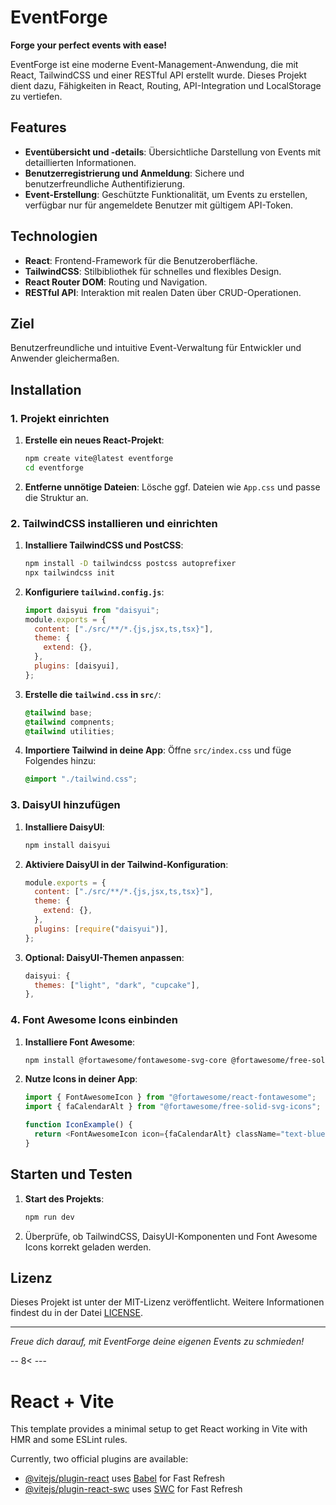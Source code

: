 # EventForge

**Forge your perfect events with ease!**

EventForge ist eine moderne Event-Management-Anwendung, die mit React, TailwindCSS und einer RESTful API erstellt wurde. Dieses Projekt dient dazu, Fähigkeiten in React, Routing, API-Integration und LocalStorage zu vertiefen.

## Features

- **Eventübersicht und -details**: Übersichtliche Darstellung von Events mit detaillierten Informationen.
- **Benutzerregistrierung und Anmeldung**: Sichere und benutzerfreundliche Authentifizierung.
- **Event-Erstellung**: Geschützte Funktionalität, um Events zu erstellen, verfügbar nur für angemeldete Benutzer mit gültigem API-Token.

## Technologien

- **React**: Frontend-Framework für die Benutzeroberfläche.
- **TailwindCSS**: Stilbibliothek für schnelles und flexibles Design.
- **React Router DOM**: Routing und Navigation.
- **RESTful API**: Interaktion mit realen Daten über CRUD-Operationen.

## Ziel

Benutzerfreundliche und intuitive Event-Verwaltung für Entwickler und Anwender gleichermaßen.

## Installation

### 1. Projekt einrichten

1. **Erstelle ein neues React-Projekt**:
   ```bash
   npm create vite@latest eventforge
   cd eventforge
   ```
2. **Entferne unnötige Dateien**: Lösche ggf. Dateien wie `App.css` und passe die Struktur an.

### 2. TailwindCSS installieren und einrichten

1. **Installiere TailwindCSS und PostCSS**:
   ```bash
   npm install -D tailwindcss postcss autoprefixer
   npx tailwindcss init
   ```
2. **Konfiguriere `tailwind.config.js`**:
   ```javascript
   import daisyui from "daisyui";
   module.exports = {
     content: ["./src/**/*.{js,jsx,ts,tsx}"],
     theme: {
       extend: {},
     },
     plugins: [daisyui],
   };
   ```
3. **Erstelle die `tailwind.css` in `src/`**:
   ```css
   @tailwind base;
   @tailwind compnents;
   @tailwind utilities;
   ```
4. **Importiere Tailwind in deine App**:
   Öffne `src/index.css` und füge Folgendes hinzu:
   ```css
   @import "./tailwind.css";
   ```

### 3. DaisyUI hinzufügen

1. **Installiere DaisyUI**:
   ```bash
   npm install daisyui
   ```
2. **Aktiviere DaisyUI in der Tailwind-Konfiguration**:
   ```javascript
   module.exports = {
     content: ["./src/**/*.{js,jsx,ts,tsx}"],
     theme: {
       extend: {},
     },
     plugins: [require("daisyui")],
   };
   ```
3. **Optional: DaisyUI-Themen anpassen**:
   ```javascript
   daisyui: {
     themes: ["light", "dark", "cupcake"],
   },
   ```

### 4. Font Awesome Icons einbinden

1. **Installiere Font Awesome**:
   ```bash
   npm install @fortawesome/fontawesome-svg-core @fortawesome/free-solid-svg-icons @fortawesome/react-fontawesome
   ```
2. **Nutze Icons in deiner App**:

   ```javascript
   import { FontAwesomeIcon } from "@fortawesome/react-fontawesome";
   import { faCalendarAlt } from "@fortawesome/free-solid-svg-icons";

   function IconExample() {
     return <FontAwesomeIcon icon={faCalendarAlt} className="text-blue-500" />;
   }
   ```

## Starten und Testen

1. **Start des Projekts**:
   ```bash
   npm run dev
   ```
2. Überprüfe, ob TailwindCSS, DaisyUI-Komponenten und Font Awesome Icons korrekt geladen werden.

## Lizenz

Dieses Projekt ist unter der MIT-Lizenz veröffentlicht. Weitere Informationen findest du in der Datei [LICENSE](./LICENSE).

---

_Freue dich darauf, mit EventForge deine eigenen Events zu schmieden!_

-- 8< ---

# React + Vite

This template provides a minimal setup to get React working in Vite with HMR and some ESLint rules.

Currently, two official plugins are available:

- [@vitejs/plugin-react](https://github.com/vitejs/vite-plugin-react/blob/main/packages/plugin-react/README.md) uses [Babel](https://babeljs.io/) for Fast Refresh
- [@vitejs/plugin-react-swc](https://github.com/vitejs/vite-plugin-react-swc) uses [SWC](https://swc.rs/) for Fast Refresh
